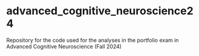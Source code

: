 # advanced_cognitive_neuroscience24
Repository for the code used for the analyses in the portfolio exam in Advanced Cognitive Neuroscience (Fall 2024)
